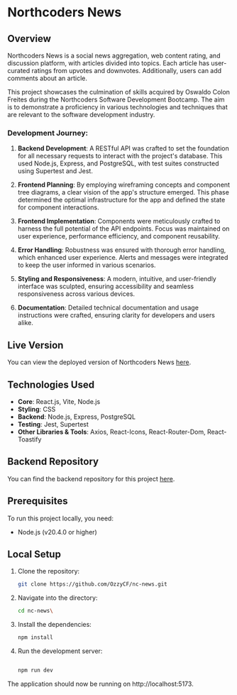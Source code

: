 # Northcoders News

## Overview

Northcoders News is a social news aggregation, web content rating, and discussion platform, with articles divided into topics. Each article has user-curated ratings from upvotes and downvotes. Additionally, users can add comments about an article.

This project showcases the culmination of skills acquired by Oswaldo Colon Freites during the Northcoders Software Development Bootcamp. The aim is to demonstrate a proficiency in various technologies and techniques that are relevant to the software development industry.

### Development Journey:

1. **Backend Development**: A RESTful API was crafted to set the foundation for all necessary requests to interact with the project's database. This used Node.js, Express, and PostgreSQL, with test suites constructed using Supertest and Jest.

2. **Frontend Planning**: By employing wireframing concepts and component tree diagrams, a clear vision of the app's structure emerged. This phase determined the optimal infrastructure for the app and defined the state for component interactions.

3. **Frontend Implementation**: Components were meticulously crafted to harness the full potential of the API endpoints. Focus was maintained on user experience, performance efficiency, and component reusability.

4. **Error Handling**: Robustness was ensured with thorough error handling, which enhanced user experience. Alerts and messages were integrated to keep the user informed in various scenarios.

5. **Styling and Responsiveness**: A modern, intuitive, and user-friendly interface was sculpted, ensuring accessibility and seamless responsiveness across various devices.

6. **Documentation**: Detailed technical documentation and usage instructions were crafted, ensuring clarity for developers and users alike.

## Live Version

You can view the deployed version of Northcoders News [here](https://ozzycf-nc-news.netlify.app/).

## Technologies Used

- **Core**: React.js, Vite, Node.js
- **Styling**: CSS
- **Backend**: Node.js, Express, PostgreSQL
- **Testing**: Jest, Supertest
- **Other Libraries & Tools**: Axios, React-Icons, React-Router-Dom, React-Toastify

## Backend Repository

You can find the backend repository for this project [here](https://github.com/OzzyCF/nc-news.git).

## Prerequisites

To run this project locally, you need:

- Node.js (v20.4.0 or higher)

## Local Setup

1. Clone the repository:

   ```bash
   git clone https://github.com/OzzyCF/nc-news.git

   ```

2. Navigate into the directory:

   ```bash
   cd nc-news\
   ```

3. Install the dependencies:

   ```bash
   npm install
   ```

4. Run the development server:

   ```bash

   npm run dev
   ```

The application should now be running on http://localhost:5173.
